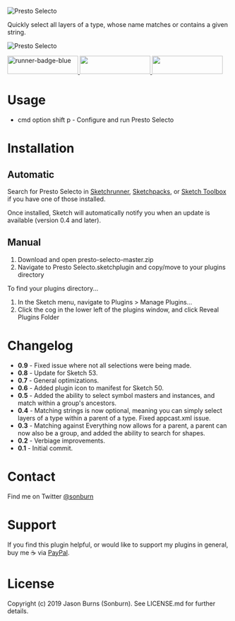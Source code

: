 ![Presto Selecto](https://raw.githubusercontent.com/sonburn/presto-selecto/master/images/logo.png)

Quickly select all layers of a type, whose name matches or contains a given string.

![Presto Selecto](https://raw.githubusercontent.com/sonburn/presto-selecto/master/images/screenshot.png)

<a href="http://bit.ly/SketchRunnerWebsite">
	<img width="160" height="41" src="http://bit.ly/RunnerBadgeBlue" alt="runner-badge-blue">
</a>

<a href="https://sketchpacks.com/sonburn/presto-selecto/install">
	<img width="160" height="41" src="http://sketchpacks-com.s3.amazonaws.com/assets/badges/sketchpacks-badge-install.png" >
</a>

<a href="https://www.paypal.me/sonburn">
	<img width="160" height="41" src="https://raw.githubusercontent.com/sonburn/symbol-organizer/master/images/donate.png">
</a>

# Usage

* cmd option shift p - Configure and run Presto Selecto

# Installation

## Automatic
Search for Presto Selecto in [Sketchrunner](http://sketchrunner.com/), [Sketchpacks](https://sketchpacks.com/), or [Sketch Toolbox](http://sketchtoolbox.com/) if you have one of those installed.

Once installed, Sketch will automatically notify you when an update is available (version 0.4 and later).

## Manual

1. Download and open presto-selecto-master.zip
2. Navigate to Presto Selecto.sketchplugin and copy/move to your plugins directory

To find your plugins directory...

1. In the Sketch menu, navigate to Plugins > Manage Plugins...
2. Click the cog in the lower left of the plugins window, and click Reveal Plugins Folder

# Changelog

* **0.9** - Fixed issue where not all selections were being made.
* **0.8** - Update for Sketch 53.
* **0.7** - General optimizations.
* **0.6** - Added plugin icon to manifest for Sketch 50.
* **0.5** - Added the ability to select symbol masters and instances, and match within a group's ancestors.
* **0.4** - Matching strings is now optional, meaning you can simply select layers of a type within a parent of a type. Fixed appcast.xml issue.
* **0.3** - Matching against Everything now allows for a parent, a parent can now also be a group, and added the ability to search for shapes.
* **0.2** - Verbiage improvements.
* **0.1** - Initial commit.

# Contact

Find me on Twitter <a class="twitter-follow-button" href="https://twitter.com/sonburn">@sonburn</a>

# Support

If you find this plugin helpful, or would like to support my plugins in general, buy me ☕️ via <a href="https://www.paypal.me/sonburn">PayPal</a>.

# License

Copyright (c) 2019 Jason Burns (Sonburn). See LICENSE.md for further details.
